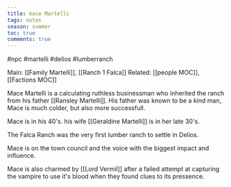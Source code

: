 ---title: mace Martellitags: notesseason: summertoc: truecomments: true---
#npc #martelli #delios #lumberranch 

Main: [[Family Martelli]], [[Ranch 1 Falca]]
Related: [[people MOC]], [[Factions MOC]]

Mace Martelli is a calculating ruthless businessman who inherited the ranch from his father [[Ransley Martelli]]. His father was known to be a kind man, Mace is much colder, but also more successfull.

Mace is in his 40's.
his wife [[Geraldine Martelli]] is in her late 30's.

The Falca Ranch was the very first lumber ranch to settle in Delios.

Mace is on the town council and the voice with the biggest impact and influence.

Mace is also charmed by [[Lord Vermil]] after a failed attempt at capturing the vampire to use it's blood when they found clues to its pressence.
